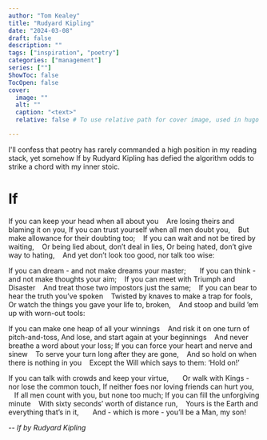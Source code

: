```yaml
---
author: "Tom Kealey"
title: "Rudyard Kipling"
date: "2024-03-08"
draft: false
description: ""
tags: ["inspiration", "poetry"]
categories: ["management"]
series: [""]
ShowToc: false
TocOpen: false
cover:
  image: ""
  alt: ""
  caption: "<text>"
  relative: false # To use relative path for cover image, used in hugo Page-bundles

---
```


I'll confess that peotry has rarely commanded a high position in my reading stack, yet somehow If by Rudyard Kipling has defied the algorithm odds to strike a chord with my inner stoic.

# If

If you can keep your head when all about you
   Are losing theirs and blaming it on you,
If you can trust yourself when all men doubt you,
   But make allowance for their doubting too;   
If you can wait and not be tired by waiting,
   Or being lied about, don’t deal in lies,
Or being hated, don’t give way to hating,
   And yet don’t look too good, nor talk too wise:

If you can dream - and not make dreams your master;   
   If you can think - and not make thoughts your aim;   
If you can meet with Triumph and Disaster
   And treat those two impostors just the same;   
If you can bear to hear the truth you’ve spoken
   Twisted by knaves to make a trap for fools,
Or watch the things you gave your life to, broken,
   And stoop and build ’em up with worn-out tools:

If you can make one heap of all your winnings
   And risk it on one turn of pitch-and-toss,
And lose, and start again at your beginnings
   And never breathe a word about your loss;
If you can force your heart and nerve and sinew
   To serve your turn long after they are gone,   
And so hold on when there is nothing in you
   Except the Will which says to them: ‘Hold on!’

If you can talk with crowds and keep your virtue,   
   Or walk with Kings - nor lose the common touch,
If neither foes nor loving friends can hurt you,
   If all men count with you, but none too much;
If you can fill the unforgiving minute
   With sixty seconds’ worth of distance run,   
Yours is the Earth and everything that’s in it,   
   And - which is more - you’ll be a Man, my son!

*-- If by Rudyard Kipling*
